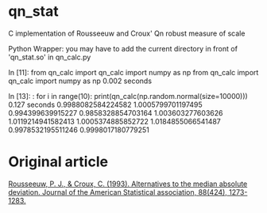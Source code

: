 # qn_stat
C implementation of Rousseeuw and Croux' Qn robust measure of scale

Python Wrapper:  you may have to add the current directory in front of 'qn_stat.so' in qn_calc.py

In [11]:
from qn_calc import qn_calc
import numpy as np
from qn_calc import qn_calc
import numpy as np
0.002 seconds
 
In [13]:
: 
for i in range(10): print(qn_calc(np.random.normal(size=10000)))
0.127 seconds
0.9988082584224582
1.0005799701197495
0.994399639915227
0.9858328854703164
1.003603277603626
1.0119214941582413
1.0005374885852722
1.0184855066541487
0.9978532195511246
0.9998017180779251

Original article
========
[Rousseeuw, P. J., & Croux, C. (1993). Alternatives to the median absolute deviation. Journal of the American Statistical association, 88(424), 1273-1283.](http://wis.kuleuven.be/stat/robust/papers/publications-1993/rousseeuwcroux-alternativestomedianad-jasa-1993.pdf)
